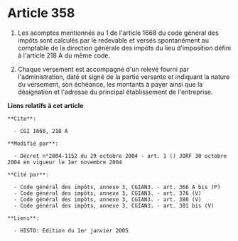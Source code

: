 # Article 358

1. Les acomptes mentionnés au 1 de l'article 1668 du code général des impôts sont calculés par le redevable et versés
spontanément au comptable de la direction générale des impôts du lieu d'imposition défini à l'article 218 A du même code.

2. Chaque versement est accompagné d'un relevé fourni par l'administration, daté et signé de la partie versante et indiquant
la nature du versement, son échéance, les montants à payer ainsi que la désignation et l'adresse du principal établissement
de l'entreprise.

**Liens relatifs à cet article**

	**Cite**:

	  - CGI 1668, 218 A

	**Modifié par**:

	  - Décret n°2004-1152 du 29 octobre 2004 - art. 1 () JORF 30 octobre 2004 en vigueur le 1er novembre 2004

	**Cité par**:

	  - Code général des impôts, annexe 3, CGIAN3. - art. 366 A bis (P)
	  - Code général des impôts, annexe 3, CGIAN3. - art. 376 (V)
	  - Code général des impôts, annexe 3, CGIAN3. - art. 380 (V)
	  - Code général des impôts, annexe 3, CGIAN3. - art. 381 bis (V)

	**Liens**:

	  - HISTO: Edition du 1er janvier 2005
